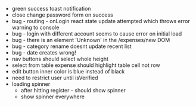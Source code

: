 - green success toast notification
- close change password form on success
- bug - routing - onLogin react state update attempted which throws error warning to console
- bug - login with different account seems to cause error on initial load
- bug - there is an element 'Unknown' in the /expenses/new DOM
- bug - category rename doesnt update recent list
- bug - date creates wrong!
- nav buttons should select whole height
- select from table expense should highlight table cell not row
- edit button inner color is blue instead of black
- need to restrict user until isVerified
- loading spinner
  - after hitting register - should show spinner
  - show spinner everywhere